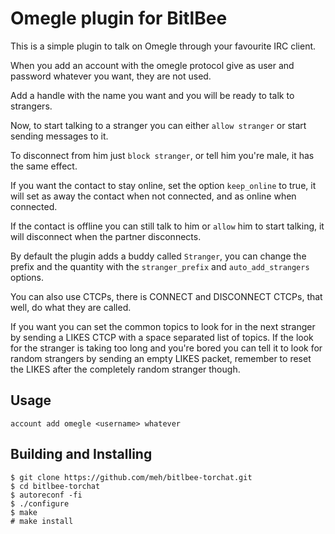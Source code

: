 Omegle plugin for BitlBee
=========================
This is a simple plugin to talk on Omegle through your favourite IRC client.

When you add an account with the omegle protocol give as user and password whatever you want,
they are not used.

Add a handle with the name you want and you will be ready to talk to strangers.

Now, to start talking to a stranger you can either `allow stranger` or start sending messages to it.

To disconnect from him just `block stranger`, or tell him you're male, it has the same effect.

If you want the contact to stay online, set the option `keep_online` to true, it will set as away
the contact when not connected, and as online when connected.

If the contact is offline you can still talk to him or `allow` him to start talking, it will disconnect
when the partner disconnects.

By default the plugin adds a buddy called `Stranger`, you can change the prefix and the quantity with the
`stranger_prefix` and `auto_add_strangers` options.

You can also use CTCPs, there is CONNECT and DISCONNECT CTCPs, that well, do what they are called.

If you want you can set the common topics to look for in the next stranger by sending a LIKES CTCP with a space
separated list of topics. If the look for the stranger is taking too long and you're bored you can tell it to
look for random strangers by sending an empty LIKES packet, remember to reset the LIKES after the completely
random stranger though.

Usage
-----

```
account add omegle <username> whatever
```

Building and Installing
-----------------------

```
$ git clone https://github.com/meh/bitlbee-torchat.git
$ cd bitlbee-torchat
$ autoreconf -fi
$ ./configure
$ make
# make install
```
